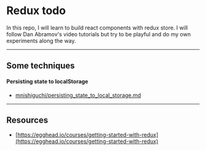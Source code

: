 # Redux todo

In this repo, I will learn to build react components with redux store.
I will follow Dan Abramov's video tutorials but try to be playful and do my own
experiments along the way.

---

## Some techniques

#### Persisting state to localStorage
- [mnishiguchi/persisting_state_to_local_storage.md](https://gist.github.com/mnishiguchi/12f72196fdc33e4fca3751ff47e9d621)


---

## Resources
- [https://egghead.io/courses/getting-started-with-redux](https://egghead.io/courses/getting-started-with-redux)
